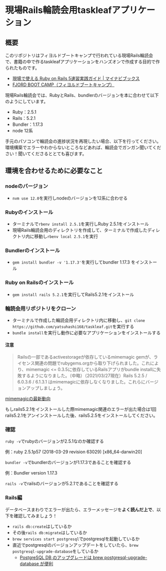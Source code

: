 # 現場Rails輪読会用taskleafアプリケーション

## 概要
このリポジトリはフィヨルドブートキャンプで行われている現場Rails輪読会で、書籍の中で作るtaskleafアプリケーションをハンズオンで作成する目的で作られたものです。
- [現場で使える Ruby on Rails 5速習実践ガイド \| マイナビブックス](https://book.mynavi.jp/ec/products/detail/id=93905)
- [FJORD BOOT CAMP（フィヨルドブートキャンプ）](https://bootcamp.fjord.jp/)

現場Rails輪読会では、RubyとRails、bundlerのバージョンを本に合わせて以下のようにしています。

- Ruby：2.5.1
- Rails：5.2.1
- Bundler：1.17.3
- node 12系

手元のパソコンで輪読会の進捗状況を再現したい場合、以下を行ってください。
環境構築でエラーやわからないところなどあれば、輪読会でガンガン聞いてください！聞いてくださるととても喜びます。

## 環境を合わせるために必要なこと
### nodeのバージョン
- `nvm use 12.0`を実行しnodeのバージョンを12系に合わせる
### Rubyのインストール
- ターミナルで`rbenv install 2.5.1`を実行しRuby 2.5.1をインストール
- 現場Rails輪読会用のディレクトリを作成して、ターミナルで作成したディレクトリ内に移動し`rbenv local 2.5.1`を実行

### Bundlerのインストール
- `gem install bundler -v '1.17.3'`を実行してbundler 1.17.3 をインストール

### Ruby on Railsのインストール
- `gem install rails 5.2.1`を実行してRails5.2.1をインストール

### 輪読会用リポジトリをクローン
- ターミナルで作成した輪読会用ディレクトリ内に移動し、`git clone https://github.com/yatsuhashi168/taskleaf.git`を実行する
- `bundle install`を実行し動作に必要なアプリケーションをインストールする


#### 注意
> Railsの一部であるactivestorageが依存しているmimemagic gemが、ライセンス関連の問題でrubygems.orgから取り下げられました。これにより、mimemagic <= 0.3.5に依存しているRailsアプリがbundle installに失敗するようになりました。（中略）（2021/03/27現在）Rails 5.2.5 / 6.0.3.6 / 6.1.3.1 はmimemagicに依存しなくなりました。これらにバージョンアップしましょう。

[mimemagicの最新動向](https://hackmd.io/@mametter/mimemagic-info-ja)

もしrails5.2.1をインストールした際mimemagic関連のエラーが出た場合は1回rails5.2.1をアンインストールした後、rails5.2.5をインストールしてください。

### 確認
`ruby -v`でrubyのバージョンが2.5.1なのか確認する

例：ruby 2.5.1p57 (2018-03-29 revision 63029) [x86_64-darwin20]

`bundler -v`でbundlerのバージョンが1.17.3であることを確認する

例：Bundler version 1.17.3

`rails -v`でrailsのバージョンが5.2.1であることを確認する

### Rails編
データベースまわりでエラーが出たら、エラーメッセージを**よく読んだ上で**、以下を確認してみましょう！
- `rails db:create`はしているか
- その後`rails db:migrate`はしているか
- `brew services start postgresql`でpostgresqlを起動しているか
- 直近でpostgresqlのバージョンアップデートをしていたら、`brew postgresql-upgrade-database`をしているか
    - [PostgreSQL DB のアップグレードは brew postgresql-upgrade-database が便利](https://qiita.com/yasulab/items/237c3f9634055d665745)
